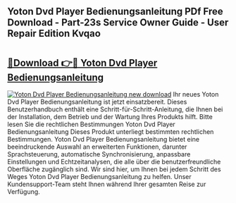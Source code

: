## Yoton Dvd Player Bedienungsanleitung PDf Free Download - Part-23s Service Owner Guide - User Repair Edition Kvqao

# <h2><a href="http://df0wp2.blite.top/?on=Yoton+Dvd+Player+Bedienungsanleitung">🔗Download 👉🔴 Yoton Dvd Player Bedienungsanleitung</a></h2>

[![Yoton Dvd Player Bedienungsanleitung new download](https://i.imgur.com/lujVjoI.png)](http://df0wp2.blite.top/?on=Yoton+Dvd+Player+Bedienungsanleitung)
Ihr neues Yoton Dvd Player Bedienungsanleitung ist jetzt einsatzbereit. Dieses Benutzerhandbuch enthält eine Schritt-für-Schritt-Anleitung, die Ihnen bei der Installation, dem Betrieb und der Wartung Ihres Produkts hilft. Bitte lesen Sie die rechtlichen Bestimmungen Yoton Dvd Player Bedienungsanleitung Dieses Produkt unterliegt bestimmten rechtlichen Bestimmungen. Yoton Dvd Player Bedienungsanleitung bietet eine beeindruckende Auswahl an erweiterten Funktionen, darunter Sprachsteuerung, automatische Synchronisierung, anpassbare Einstellungen und Echtzeitanalysen, die alle über die benutzerfreundliche Oberfläche zugänglich sind. Wir sind hier, um Ihnen bei jedem Schritt des Weges Yoton Dvd Player Bedienungsanleitung zu helfen. Unser Kundensupport-Team steht Ihnen während Ihrer gesamten Reise zur Verfügung.
